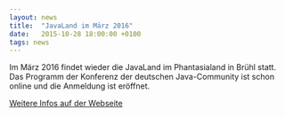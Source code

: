 ```yaml
---
layout: news
title:  "JavaLand im März 2016"
date:   2015-10-28 18:00:00 +0100
tags: news
---
```


Im März 2016 findet wieder die JavaLand im Phantasialand in Brühl statt. Das Programm der Konferenz der deutschen Java-Community ist schon online und die Anmeldung ist eröffnet.

[Weitere Infos auf der Webseite](https://www.javaland.eu)
